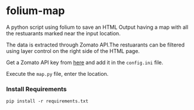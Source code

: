 # folium-map

A python script using folium to save an HTML Output having a map with all the restuarants marked near the input location.

The data is extracted through Zomato API.The restuarants can be filtered using layer control on the right side of the HTML page.

Get a Zomato API key from [here](https://developers.zomato.com/api) and add it in the `config.ini` file.

Execute the `map.py` file, enter the location.

### Install Requirements

```
pip install -r requirements.txt
```

